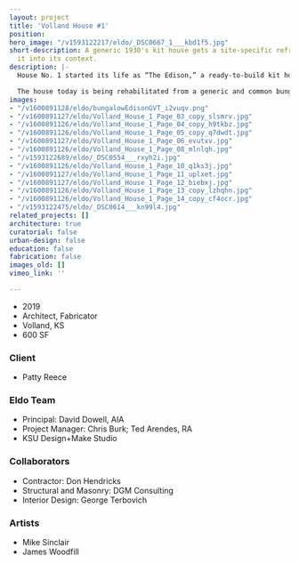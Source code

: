 ```yaml
---
layout: project
title: 'Volland House #1'
position: 
hero_image: "/v1593122217/eldo/_DSC0667_1___kbd1f5.jpg"
short-description: A generic 1930's kit house gets a site-specific refresh that locks
  it into its context.
description: |-
  House No. 1 started its life as “The Edison,” a ready-to-build kit house commonly sold by the Gordon Van-Tine company. It is likely that the house was delivered in the 30’s to Volland, KS on a train and assembled in its current position. The Edison was a two bedroom bungalow, described in the Van-Tine catalog as a “snug little home . . ., compact, easily heated, and with a room arrangement that is a wonderful space utilizer.” It was designed to be built anywhere and by anyone, regardless of local site conditions, limitations or qualities.

  The house today is being rehabilitated from a generic and common bungalow into a very specific and purposeful new artist studio and accommodation space for The Volland Foundation. Customizing the home is both careful and complicated requiring attention to  detail and subtle moves that expound upon the home’s original features. One such move is a custom designed and fabricated window box that replaced the two smaller windows on the south elevation, framing the view toward the The Volland General Store.
images:
- "/v1600891128/eldo/bungalowEdisonGVT_i2vuqv.png"
- "/v1600891127/eldo/Volland_House_1_Page_03_copy_slsmrv.jpg"
- "/v1600891126/eldo/Volland_House_1_Page_04_copy_h9tkbz.jpg"
- "/v1600891126/eldo/Volland_House_1_Page_05_copy_q7dwdt.jpg"
- "/v1600891127/eldo/Volland_House_1_Page_06_evutxv.jpg"
- "/v1600891126/eldo/Volland_House_1_Page_08_mlnlqh.jpg"
- "/v1593122689/eldo/_DSC0554___rxyh2i.jpg"
- "/v1600891126/eldo/Volland_House_1_Page_10_q1ks3j.jpg"
- "/v1600891127/eldo/Volland_House_1_Page_11_uplxet.jpg"
- "/v1600891127/eldo/Volland_House_1_Page_12_biebxj.jpg"
- "/v1600891126/eldo/Volland_House_1_Page_13_copy_lzhqhn.jpg"
- "/v1600891126/eldo/Volland_House_1_Page_14_copy_cf4ocr.jpg"
- "/v1593122475/eldo/_DSC0614___kn99l4.jpg"
related_projects: []
architecture: true
curatorial: false
urban-design: false
education: false
fabrication: false
images_old: []
vimeo_link: ''

---
```

* 2019
* Architect, Fabricator
* Volland, KS
* 600 SF

### Client

* Patty Reece

### Eldo Team

* Principal: David Dowell, AIA
* Project Manager: Chris Burk; Ted Arendes, RA
* KSU Design+Make Studio

### Collaborators

* Contractor: Don Hendricks
* Structural and Masonry: DGM Consulting
* Interior Design: George Terbovich

### Artists

* Mike Sinclair
* James Woodfill